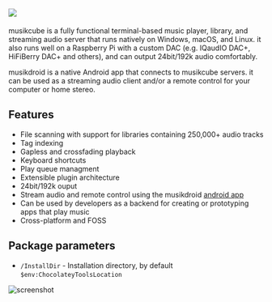 # [![](https://img.shields.io/chocolatey/v/musikcube.svg?color=red&label=musikcube)](https://chocolatey.org/packages/musikcube)

musikcube is a fully functional terminal-based music player, library, and streaming audio server that runs natively on Windows, macOS, and Linux. it also runs well on a Raspberry Pi with a custom DAC (e.g. IQaudIO DAC+, HiFiBerry DAC+ and others), and can output 24bit/192k audio comfortably.

musikdroid is a native Android app that connects to musikcube servers. it can be used as a streaming audio client and/or a remote control for your computer or home stereo.

## Features

- File scanning with support for libraries containing 250,000+ audio tracks
- Tag indexing
- Gapless and crossfading playback
- Keyboard shortcuts
- Play queue managment
- Extensible plugin architecture
- 24bit/192k ouput
- Stream audio and remote control using the musikdroid [android app](https://github.com/clangen/musikcube/releases)
- Can be used by developers as a backend for creating or prototyping apps that play music
- Cross-platform and FOSS

## Package parameters

- `/InstallDir` - Installation directory, by default `$env:ChocolateyToolsLocation`

![screenshot](https://cdn.rawgit.com/majkinetor/chocolatey/master/musikcube/screenshot.png)

